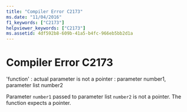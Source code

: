 ```yaml
---
title: "Compiler Error C2173"
ms.date: "11/04/2016"
f1_keywords: ["C2173"]
helpviewer_keywords: ["C2173"]
ms.assetid: 4df592b8-609b-41a5-b4fc-966eb5bb2d1a
---
```

# Compiler Error C2173

'function' : actual parameter is not a pointer : parameter number1, parameter list number2

Parameter `number1` passed to parameter list `number2` is not a pointer. The function expects a pointer.